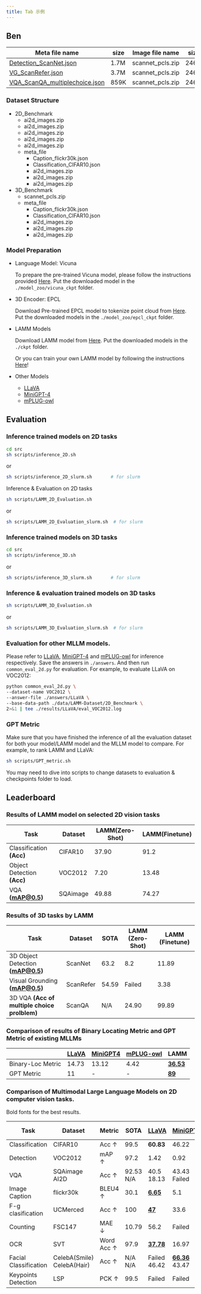 ```yaml
---
title: Tab 示例
---
```


## Ben

| Meta file name                                                                                                                                          | size | Image file name  | size |
| ------------------------------------------------------------------------------------------------------------------------------------------------------- | ---- | ---------------- | ---- |
| [Detection_ScanNet.json](https://huggingface.co/datasets/openlamm/LAMM_Dataset/blob/main/3D_Benchmark/meta_file/Detection_ScanNet.json)                 | 1.7M | scannet_pcls.zip | 246M |
| [VG_ScanRefer.json](https://huggingface.co/datasets/openlamm/LAMM_Dataset/blob/main/3D_Benchmark/meta_file/VG_ScanRefer.json)                           | 3.7M | scannet_pcls.zip | 246M |
| [VQA_ScanQA_multiplechoice.json](https://huggingface.co/datasets/openlamm/LAMM_Dataset/blob/main/3D_Benchmark/meta_file/VQA_ScanQA_multiplechoice.json) | 859K | scannet_pcls.zip | 246M |

### Dataset Structure

<Tree>
  <ul>
    <li>
      2D_Benchmark
      <ul>
        <li>ai2d_images.zip</li>
        <li>ai2d_images.zip</li>
        <li>ai2d_images.zip</li>
        <li>ai2d_images.zip</li>
        <li>ai2d_images.zip</li>
        <li>
          meta_file
          <ul>
            <li>Caption_flickr30k.json</li>
            <li>Classification_CIFAR10.json</li>
            <li>ai2d_images.zip</li>
            <li>ai2d_images.zip</li>
            <li>ai2d_images.zip</li>
          </ul>
        </li>
      </ul>
    </li>
    <li>
      3D_Benchmark
      <ul>
        <li>
          scannet_pcls.zip
          <li>
            meta_file
            <ul>
              <li>Caption_flickr30k.json</li>
              <li>Classification_CIFAR10.json</li>
              <li>ai2d_images.zip</li>
              <li>ai2d_images.zip</li>
              <li>ai2d_images.zip</li>
            </ul>
          </li>
        </li>
      </ul>
    </li>
  </ul>
</Tree>

### Model Preparation

- Language Model: Vicuna

  To prepare the pre-trained Vicuna model, please follow the instructions provided [Here](https://github.com/lm-sys/FastChat/tree/main#vicuna-weights). Put the downloaded model in the `./model_zoo/vicuna_ckpt` folder.

- 3D Encoder: EPCL

  Download Pre-trained EPCL model to tokenize point cloud from [Here](https://huggingface.co/openlamm/epcl_vit-L_256tokens/tree/main). Put the downloaded models in the `./model_zoo/epcl_ckpt` folder.

- LAMM Models

  Download LAMM model from [Here](https://github.com/OpenLAMM/LAMM/tree/main#lamm-models). Put the downloaded models in the `./ckpt` folder.

  Or you can train your own LAMM model by following the instructions [Here](https://github.com/OpenLAMM/LAMM/tree/main#Training)!

- Other Models
  - [LLaVA](https://github.com/haotian-liu/LLaVA)
  - [MiniGPT-4](https://github.com/Vision-CAIR/MiniGPT-4)
  - [mPLUG-owl](https://github.com/X-PLUG/mPLUG-Owl)

## Evaluation

### Inference trained models on 2D tasks

```bash
cd src
sh scripts/inference_2D.sh
```

or

```bash
sh scripts/inference_2D_slurm.sh       # for slurm
```

Inference & Evaluation on 2D tasks

```bash
sh scripts/LAMM_2D_Evaluation.sh
```

or

```bash
sh scripts/LAMM_2D_Evaluation_slurm.sh  # for slurm
```

### Inference trained models on 3D tasks

```bash
cd src
sh scripts/inference_3D.sh
```

or

```bash
sh scripts/inference_3D_slurm.sh       # for slurm
```

### Inference & evaluation trained models on 3D tasks

```bash
sh scripts/LAMM_3D_Evaluation.sh
```

or

```bash
sh scripts/LAMM_3D_Evaluation_slurm.sh  # for slurm
```

### Evaluation for other MLLM models.

Please refer to [LLaVA](https://github.com/haotian-liu/LLaVA), [MiniGPT-4](https://github.com/Vision-CAIR/MiniGPT-4) and [mPLUG-owl](https://github.com/X-PLUG/mPLUG-Owl) for inference respectively. Save the answers in `./answers`. And then run `common_eval_2d.py` for evaluation. For example, to evaluate LLaVA on VOC2012:

```bash
python common_eval_2d.py \
--dataset-name VOC2012 \
--answer-file ./answers/LLaVA \
--base-data-path ./data/LAMM-Dataset/2D_Benchmark \
2>&1 | tee ./results/LLaVA/eval_VOC2012.log
```

### GPT Metric

Make sure that you have finished the inference of all the evaluation dataset for both your model/LAMM model and the MLLM model to compare. For example, to rank LAMM and LLaVA:

```bash
sh scripts/GPT_metric.sh
```

You may need to dive into scripts to change datasets to evaluation & checkpoints folder to load.

## Leaderboard

### Results of LAMM model on selected 2D vision tasks

| Task                       | Dataset  | LAMM(Zero-Shot) | LAMM(Finetune) |
| -------------------------- | -------- | --------------- | -------------- |
| Classification **(Acc)**   | CIFAR10  | 37.90           | 91.2           |
| Object Detection **(Acc)** | VOC2012  | 7.20            | 13.48          |
| VQA **(mAP@0.5)**          | SQAimage | 49.88           | 74.27          |

### Results of 3D tasks by LAMM

| Task                                         | Dataset   | SOTA  | LAMM (Zero-Shot) | LAMM (Finetune) |
| -------------------------------------------- | --------- | ----- | ---------------- | --------------- |
| 3D Object Detection **(mAP@0.5)**            | ScanNet   | 63.2  | 8.2              | 11.89           |
| Visual Grounding **(mAP@0.5)**               | ScanRefer | 54.59 | Failed           | 3.38            |
| 3D VQA **(Acc of multiple choice prolblem)** | ScanQA    | N/A   | 24.90            | 99.89           |

### Comparison of results of Binary Locating Metric and GPT Metric of existing MLLMs

|                   | [LLaVA](https://github.com/haotian-liu/LLaVA) | [MiniGPT4](https://github.com/Vision-CAIR/MiniGPT-4) | [mPLUG-owl](https://github.com/X-PLUG/mPLUG-Owl) | LAMM             |
| ----------------- | --------------------------------------------- | ---------------------------------------------------- | ------------------------------------------------ | ---------------- |
| Binary-Loc Metric | 14.73                                         | 13.12                                                | 4.42                                             | **<u>36.53</u>** |
| GPT Metric        | 11                                            | -                                                    | -                                                | **<u>89</u>**    |

### Comparison of Multimodal Large Language Models on 2D computer vision tasks.

Bold fonts for the best results.

| Task                  | Dataset                         | Metric     | SOTA           | [LLaVA](https://github.com/haotian-liu/LLaVA) | [MiniGPT4](https://github.com/Vision-CAIR/MiniGPT-4) | [mPLUG-owl](https://github.com/X-PLUG/mPLUG-Owl) | LAMM                                   |
| --------------------- | ------------------------------- | ---------- | -------------- | --------------------------------------------- | ---------------------------------------------------- | ------------------------------------------------ | -------------------------------------- |
| Classification        | CIFAR10                         | Acc ↑      | 99.5           | **60.83**                                     | 46.22                                                | 42.5                                             | 37.9                                   |
| Detection             | VOC2012                         | mAP ↑      | 97.2           | 1.42                                          | 0.92                                                 | 0.158                                            | **<u>7.20</u>**                        |
| VQA                   | SQAimage<br />AI2D              | Acc ↑      | 92.53<br />N/A | 40.5<br />18.13                               | 43.43<br />Failed                                    | 36.39<br />19.31                                 | **<u>49.88</u>**<br />**<u>20.92</u>** |
| Image Caption         | flickr30k                       | BLEU4 ↑    | 30.1           | **<u>6.65</u>**                               | 5.1                                                  | 2.74                                             | 2.56                                   |
| F-g clasification     | UCMerced                        | Acc ↑      | 100            | **<u>47</u>**                                 | 33.6                                                 | 32.5                                             | 18.23                                  |
| Counting              | FSC147                          | MAE ↓      | 10.79          | 56.2                                          | Failed                                               | 60.67                                            | **<u>46.88</u>**                       |
| OCR                   | SVT                             | Word Acc ↑ | 97.9           | **<u>37.78</u>**                              | 16.97                                                | 30.39                                            | 29.14                                  |
| Facial Classification | CelebA(Smile)<br />CelebA(Hair) | Acc ↑      | N/A<br />N/A   | Failed<br />46.42                             | **<u>66.36</u>**<br />43.47                          | Failed<br />40.93                                | 57.60<br /> **<u>56.96</u>**           |
| Keypoints Detection   | LSP                             | PCK ↑      | 99.5           | Failed                                        | Failed                                               | Failed                                           | Failed                                 |
